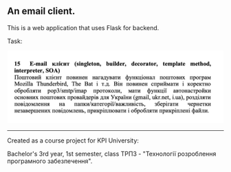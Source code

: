 ## An email client.


This is a web application that uses Flask for backend.


Task:

<img src="img/task.png" alt="task" width="600"/>


---

Created as a course project for KPI University:

Bachelor's 3rd year, 1st semester, class ТРПЗ - "Технології розроблення програмного забезпечення".

